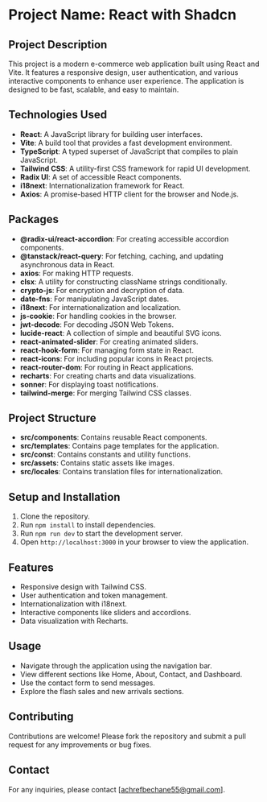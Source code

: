 # Project Name: React with Shadcn

## Project Description
This project is a modern e-commerce web application built using React and Vite. It features a responsive design, user authentication, and various interactive components to enhance user experience. The application is designed to be fast, scalable, and easy to maintain.

## Technologies Used
- **React**: A JavaScript library for building user interfaces.
- **Vite**: A build tool that provides a fast development environment.
- **TypeScript**: A typed superset of JavaScript that compiles to plain JavaScript.
- **Tailwind CSS**: A utility-first CSS framework for rapid UI development.
- **Radix UI**: A set of accessible React components.
- **i18next**: Internationalization framework for React.
- **Axios**: A promise-based HTTP client for the browser and Node.js.

## Packages
- **@radix-ui/react-accordion**: For creating accessible accordion components.
- **@tanstack/react-query**: For fetching, caching, and updating asynchronous data in React.
- **axios**: For making HTTP requests.
- **clsx**: A utility for constructing className strings conditionally.
- **crypto-js**: For encryption and decryption of data.
- **date-fns**: For manipulating JavaScript dates.
- **i18next**: For internationalization and localization.
- **js-cookie**: For handling cookies in the browser.
- **jwt-decode**: For decoding JSON Web Tokens.
- **lucide-react**: A collection of simple and beautiful SVG icons.
- **react-animated-slider**: For creating animated sliders.
- **react-hook-form**: For managing form state in React.
- **react-icons**: For including popular icons in React projects.
- **react-router-dom**: For routing in React applications.
- **recharts**: For creating charts and data visualizations.
- **sonner**: For displaying toast notifications.
- **tailwind-merge**: For merging Tailwind CSS classes.

## Project Structure
- **src/components**: Contains reusable React components.
- **src/templates**: Contains page templates for the application.
- **src/const**: Contains constants and utility functions.
- **src/assets**: Contains static assets like images.
- **src/locales**: Contains translation files for internationalization.

## Setup and Installation
1. Clone the repository.
2. Run `npm install` to install dependencies.
3. Run `npm run dev` to start the development server.
4. Open `http://localhost:3000` in your browser to view the application.

## Features
- Responsive design with Tailwind CSS.
- User authentication and token management.
- Internationalization with i18next.
- Interactive components like sliders and accordions.
- Data visualization with Recharts.

## Usage
- Navigate through the application using the navigation bar.
- View different sections like Home, About, Contact, and Dashboard.
- Use the contact form to send messages.
- Explore the flash sales and new arrivals sections.

## Contributing
Contributions are welcome! Please fork the repository and submit a pull request for any improvements or bug fixes.



## Contact
For any inquiries, please contact [achrefbechane55@gmail.com].
